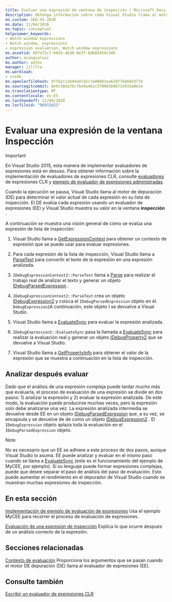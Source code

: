 ```yaml
---
title: Evaluar una expresión de ventana de inspección | Microsoft Docs
description: Obtenga información sobre cómo Visual Studio llama al motor de depuración para determinar el valor actual de cada expresión en su lista de inspección cuando se detiene la ejecución.
ms.custom: SEO-VS-2020
ms.date: 11/04/2016
ms.topic: conceptual
helpviewer_keywords:
- Watch window expressions
- Watch window, expressions
- expression evaluation, Watch window expressions
ms.assetid: b07e72c7-60d3-4b30-8e3f-6db83454c348
author: acangialosi
ms.author: anthc
manager: jillfra
ms.workload:
- vssdk
ms.openlocfilehash: 97fb2c11b94a97a5c7a00083aa61877bb68d377b
ms.sourcegitcommit: 8e9c38da7bcfbe9a461c378083846714933a0e1e
ms.translationtype: MT
ms.contentlocale: es-ES
ms.lasthandoff: 12/09/2020
ms.locfileid: "96915653"
---
```

# <a name="evaluate-a-watch-window-expression"></a>Evaluar una expresión de la ventana Inspección
> [!IMPORTANT]
> En Visual Studio 2015, esta manera de implementar evaluadores de expresiones está en desuso. Para obtener información sobre la implementación de evaluadores de expresiones CLR, consulte [evaluadores](https://github.com/Microsoft/ConcordExtensibilitySamples/wiki/CLR-Expression-Evaluators) de expresiones CLR y [ejemplo de evaluador de expresiones administradas](https://github.com/Microsoft/ConcordExtensibilitySamples/wiki/Managed-Expression-Evaluator-Sample).

 Cuando la ejecución se pausa, Visual Studio llama al motor de depuración (DE) para determinar el valor actual de cada expresión en su lista de inspección. El DE evalúa cada expresión usando un evaluador de expresiones (EE) y Visual Studio muestra su valor en la ventana **inspección** .

 A continuación se muestra una visión general de cómo se evalúa una expresión de lista de inspección:

1. Visual Studio llama a [GetExpressionContext](../../extensibility/debugger/reference/idebugstackframe2-getexpressioncontext.md) para obtener un contexto de expresión que se puede usar para evaluar expresiones.

2. Para cada expresión de la lista de inspección, Visual Studio llama a [ParseText](../../extensibility/debugger/reference/idebugexpressioncontext2-parsetext.md) para convertir el texto de la expresión en una expresión analizada.

3. `IDebugExpressionContext2::ParseText` llama a [Parse](../../extensibility/debugger/reference/idebugexpressionevaluator-parse.md) para realizar el trabajo real de analizar el texto y generar un objeto [IDebugParsedExpression](../../extensibility/debugger/reference/idebugparsedexpression.md) .

4. `IDebugExpressionContext2::ParseText` crea un objeto [IDebugExpression2](../../extensibility/debugger/reference/idebugexpression2.md) y coloca el `IDebugParsedExpression` objeto en él. `DebugExpression2`A continuación, este objeto I se devuelve a Visual Studio.

5. Visual Studio llama a [EvaluateSync](../../extensibility/debugger/reference/idebugexpression2-evaluatesync.md) para evaluar la expresión analizada.

6. `IDebugExpression2::EvaluateSync` pasa la llamada a [EvaluateSync](../../extensibility/debugger/reference/idebugparsedexpression-evaluatesync.md) para realizar la evaluación real y generar un objeto [IDebugProperty2](../../extensibility/debugger/reference/idebugproperty2.md) que se devuelve a Visual Studio.

7. Visual Studio llama a [GetPropertyInfo](../../extensibility/debugger/reference/idebugproperty2-getpropertyinfo.md) para obtener el valor de la expresión que se muestra a continuación en la lista de inspección.

## <a name="parse-then-evaluate"></a>Analizar después evaluar
 Dado que el análisis de una expresión compleja puede tardar mucho más que evaluarla, el proceso de evaluación de una expresión se divide en dos pasos: 1) analizar la expresión y 2) evaluar la expresión analizada. De este modo, la evaluación puede producirse muchas veces, pero la expresión solo debe analizarse una vez. La expresión analizada intermedia se devuelve desde EE en un objeto [IDebugParsedExpression](../../extensibility/debugger/reference/idebugparsedexpression.md) que, a su vez, se encapsula y se devuelve de de como un objeto [IDebugExpression2](../../extensibility/debugger/reference/idebugexpression2.md) . El `IDebugExpression` objeto aplaza toda la evaluación en el `IDebugParsedExpression` objeto.

> [!NOTE]
> No es necesario que un EE se adhiere a este proceso de dos pasos, aunque Visual Studio lo asuma. EE puede analizar y evaluar en el mismo paso cuando se llama a [EvaluateSync](../../extensibility/debugger/reference/idebugparsedexpression-evaluatesync.md) (este es el funcionamiento del ejemplo de MyCEE, por ejemplo). Si su lenguaje puede formar expresiones complejas, puede que desee separar el paso de análisis del paso de evaluación. Esto puede aumentar el rendimiento en el depurador de Visual Studio cuando se muestran muchas expresiones de inspección.

## <a name="in-this-section"></a>En esta sección
 [Implementación de ejemplo de evaluación de expresiones](../../extensibility/debugger/sample-implementation-of-expression-evaluation.md) Usa el ejemplo MyCEE para recorrer el proceso de evaluación de expresiones.

 [Evaluación de una expresión de inspección](../../extensibility/debugger/evaluating-a-watch-expression.md) Explica lo que ocurre después de un análisis correcto de la expresión.

## <a name="related-sections"></a>Secciones relacionadas
 [Contexto de evaluación](../../extensibility/debugger/evaluation-context.md) Proporciona los argumentos que se pasan cuando el motor DE depuración (DE) llama al evaluador de expresiones (EE).

## <a name="see-also"></a>Consulte también
 [Escribir un evaluador de expresiones CLR](../../extensibility/debugger/writing-a-common-language-runtime-expression-evaluator.md)
